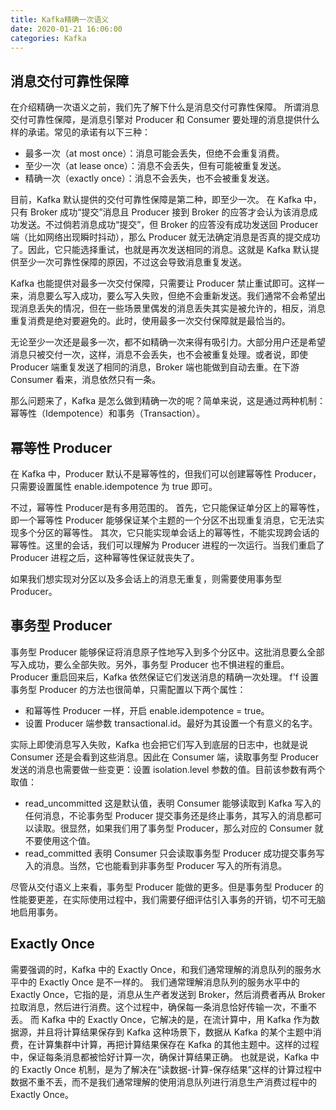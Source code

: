 ```yaml
---
title: Kafka精确一次语义
date: 2020-01-21 16:06:00
categories: Kafka
---
```

## 消息交付可靠性保障
在介绍精确一次语义之前，我们先了解下什么是消息交付可靠性保障。
所谓消息交付可靠性保障，是消息引擎对 Producer 和 Consumer 要处理的消息提供什么样的承诺。常见的承诺有以下三种：
* 最多一次（at most once）：消息可能会丢失，但绝不会重复消费。
* 至少一次（at lease once）：消息不会丢失，但有可能被重复发送。
* 精确一次（exactly once）：消息不会丢失，也不会被重复发送。

目前，Kafka 默认提供的交付可靠性保障是第二种，即至少一次。
在 Kafka 中，只有 Broker 成功“提交”消息且 Producer 接到 Broker 的应答才会认为该消息成功发送。不过倘若消息成功“提交”，但 Broker 的应答没有成功发送回 Producer 端（比如网络出现瞬时抖动），那么 Producer 就无法确定消息是否真的提交成功了。因此，它只能选择重试，也就是再次发送相同的消息。这就是 Kafka 默认提供至少一次可靠性保障的原因，不过这会导致消息重复发送。

Kafka 也能提供对最多一次交付保障，只需要让 Producer 禁止重试即可。这样一来，消息要么写入成功，要么写入失败，但绝不会重新发送。我们通常不会希望出现消息丢失的情况，但在一些场景里偶发的消息丢失其实是被允许的，相反，消息重复消费是绝对要避免的。此时，使用最多一次交付保障就是最恰当的。

无论至少一次还是最多一次，都不如精确一次来得有吸引力。大部分用户还是希望消息只被交付一次，这样，消息不会丢失，也不会被重复处理。或者说，即使 Producer 端重复发送了相同的消息，Broker 端也能做到自动去重。在下游 Consumer 看来，消息依然只有一条。

那么问题来了，Kafka 是怎么做到精确一次的呢？简单来说，这是通过两种机制：幂等性（Idempotence）和事务（Transaction）。

## 幂等性 Producer
在 Kafka 中，Producer 默认不是幂等性的，但我们可以创建幂等性 Producer，只需要设置属性 enable.idempotence 为 true 即可。

不过，幂等性 Producer是有多用范围的。
首先，它只能保证单分区上的幂等性，即一个幂等性 Producer 能够保证某个主题的一个分区不出现重复消息，它无法实现多个分区的幂等性。
其次，它只能实现单会话上的幂等性，不能实现跨会话的幂等性。这里的会话，我们可以理解为 Producer 进程的一次运行。当我们重启了 Producer 进程之后，这种幂等性保证就丧失了。

如果我们想实现对分区以及多会话上的消息无重复，则需要使用事务型 Producer。

## 事务型 Producer
事务型 Producer 能够保证将消息原子性地写入到多个分区中。这批消息要么全部写入成功，要么全部失败。另外，事务型 Producer 也不惧进程的重启。Producer 重启回来后，Kafka 依然保证它们发送消息的精确一次处理。
f'f
设置事务型 Producer 的方法也很简单，只需配置以下两个属性：
* 和幂等性 Producer 一样，开启 enable.idempotence = true。
* 设置 Producer 端参数 transactional.id。最好为其设置一个有意义的名字。

实际上即使消息写入失败，Kafka 也会把它们写入到底层的日志中，也就是说 Consumer 还是会看到这些消息。因此在 Consumer 端，读取事务型 Producer 发送的消息也需要做一些变更：设置 isolation.level 参数的值。目前该参数有两个取值：
* read_uncommitted
这是默认值，表明 Consumer 能够读取到 Kafka 写入的任何消息，不论事务型 Producer 提交事务还是终止事务，其写入的消息都可以读取。很显然，如果我们用了事务型 Producer，那么对应的 Consumer 就不要使用这个值。
* read_committed
表明 Consumer 只会读取事务型 Producer 成功提交事务写入的消息。当然，它也能看到非事务型 Producer 写入的所有消息。

尽管从交付语义上来看，事务型 Producer 能做的更多。但是事务型 Producer 的性能要更差，在实际使用过程中，我们需要仔细评估引入事务的开销，切不可无脑地启用事务。

## Exactly Once
需要强调的时，Kafka 中的 Exactly Once，和我们通常理解的消息队列的服务⽔平中的 Exactly Once 是不⼀样的。
我们通常理解消息队列的服务⽔平中的 Exactly Once，它指的是，消息从⽣产者发送到 Broker，然后消费者再从 Broker 拉取消息，然后进⾏消费。这个过程中，确保每⼀条消息恰好传输⼀次，不重不丢。
而 Kafka 中的 Exactly Once，它解决的是，在流计算中，⽤ Kafka 作为数据源，并且将计算结果保存到 Kafka 这种场景下，数据从 Kafka 的某个主题中消费，在计算集群中计算，再把计算结果保存在 Kafka 的其他主题中。这样的过程中，保证每条消息都被恰好计算⼀次，确保计算结果正确。
也就是说，Kafka 中的 Exactly Once 机制，是为了解决在“读数据-计算-保存结果”这样的计算过程中数据不重不丢，⽽不是我们通常理解的使⽤消息队列进⾏消息⽣产消费过程中的 Exactly Once。
